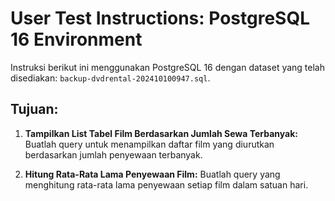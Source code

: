 # User Test Instructions: PostgreSQL 16 Environment

Instruksi berikut ini menggunakan PostgreSQL 16 dengan dataset yang telah disediakan: `backup-dvdrental-202410100947.sql`.

## Tujuan:
1. **Tampilkan List Tabel Film Berdasarkan Jumlah Sewa Terbanyak:**
   Buatlah query untuk menampilkan daftar film yang diurutkan berdasarkan jumlah penyewaan terbanyak.

2. **Hitung Rata-Rata Lama Penyewaan Film:**
   Buatlah query yang menghitung rata-rata lama penyewaan setiap film dalam satuan hari.
   